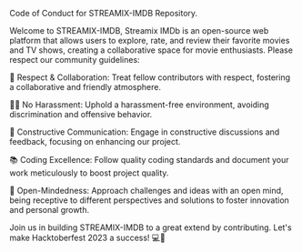 Code of Conduct for STREAMIX-IMDB Repository.

Welcome to STREAMIX-IMDB, 
Streamix IMDb is an open-source web platform that allows users to explore, rate, and review their favorite movies and TV shows, creating a collaborative space for movie enthusiasts. Please respect our community guidelines:

🤝 Respect & Collaboration: Treat fellow contributors with respect, fostering a collaborative and friendly atmosphere.

🙅‍♀️ No Harassment: Uphold a harassment-free environment, avoiding discrimination and offensive behavior.

🤖 Constructive Communication: Engage in constructive discussions and feedback, focusing on enhancing our project.

📚 Coding Excellence: Follow quality coding standards and document your work meticulously to boost project quality.

🤔 Open-Mindedness: Approach challenges and ideas with an open mind, being receptive to different perspectives and solutions to foster innovation and personal growth.

Join us in building STREAMIX-IMDB to a great extend by contributing. Let's make Hacktoberfest 2023 a success! 💻🚀